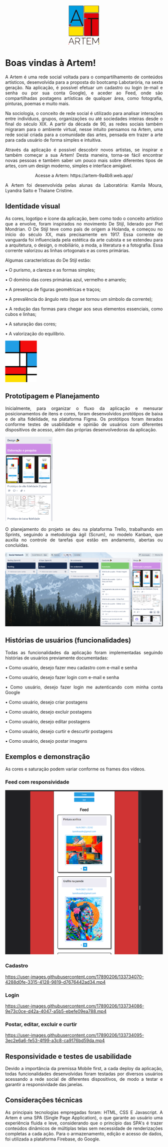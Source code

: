 <div align="center"> <img src="https://github.com/lyandrasaito/SAP006-social-network/blob/main/src/img/icon.png" width="20%" /> </div>
<div align="center"> <img src="https://github.com/lyandrasaito/SAP006-social-network/blob/main/src/img/logo.png" width="20%" /> </div>

# Boas vindas à Artem!
<div align="justify">
A Artem é uma rede social voltada para o compartilhamento de conteúdos artísticos, desenvolvida para a proposta do bootcamp Labotarória, na sexta geração. Na aplicação, é possível efetuar um cadastro ou login (e-mail e senha ou por sua conta Google), e aceder ao Feed, onde são compartilhadas postagens artísticas de qualquer área, como fotografia, pinturas, poemas e muito mais. 

Na sociologia, o conceito de rede social é utilizado para analisar interações entre indivíduos, grupos, organizações ou até sociedades inteiras desde o final do século XIX. A partir da década de 90, as redes sociais também migraram para o ambiente virtual, nesse intuito pensamos na Artem, uma rede social criada para a comunidade das artes, pensada em trazer a arte para cada usuário de forma simples e intuitiva.

Através da aplicação é possível descobrir novos artistas, se inspirar e também começar a sua Artem! Desta maneira, torna-se fácil encontrar novas pessoas e também saber um pouco mais sobre diferentes tipos de artes, com um design moderno, simples e interface amigável. 
  
  
<div align="center">  Acesse a Artem:    https://artem-9a4b9.web.app/  </div>
  

A Artem foi desenvolvida pelas alunas da Laboratória: 
Kamila Moura, Lyandra Saito e Thaiane Cristine. 
  


## Identidade visual

As cores, logotipo e ícone da aplicação, bem como todo o conceito artístico que a envolve, foram inspirados no movimento De Stijl, liderado por Piet Mondrian. O De Stijl teve como país de origem a Holanda, e começou no início do século XX, mais precisamente em 1917. Essa corrente de vanguarda foi influenciada pela estética da arte cubista e se estendeu para a arquitetura, o design, o mobiliário, a moda, a literatura e a fotografia.  Essa corrente valorizou as linhas ortogonais e as cores primárias. 

Algumas características do De Stijl estão:

• O purismo, a clareza e as formas simples;
  
• O domínio das cores primárias azul, vermelho e amarelo;
  
• A presença de figuras geométricas e traços;
  
• A prevalência do ângulo reto (que se tornou um símbolo da corrente);
  
• A redução das formas para chegar aos seus elementos essenciais, como cubos e linhas;
  
• A saturação das cores;
  
• A valorização do equilíbrio. 

<img src="https://github.com/lyandrasaito/SAP006-social-network/blob/main/src/img/mondrian.png" width="20%" /> 


## Prototipagem e Planejamento

Inicialmente, para organizar o fluxo da aplicação e mensurar posicionamentos de itens e cores, foram desenvolvidos protótipos de baixa e de alta fidelidade, na plataforma Figma. Os protótipos foram iterados conforme testes de usabilidade e opinião de usuários com diferentes dispositivos de acesso, além das próprias desenvolvedoras da aplicação. 
  
  
<img src="https://github.com/lyandrasaito/SAP006-social-network/blob/main/src/img/prototipagem.png" width="30%" />
  
  

O planejamento do projeto se deu na plataforma Trello, trabalhando em Sprints, seguindo a metodologia ágil (Scrum), no modelo Kanban, que auxilia no controle de tarefas que estão em andamento, abertas ou concluídas.

  
<img src="https://github.com/lyandrasaito/SAP006-social-network/blob/main/src/img/trello.png" />

## Histórias de usuários (funcionalidades)

Todas as funcionalidades da aplicação foram implementadas seguindo histórias de usuários previamente documentadas: 

• Como usuário, desejo fazer meu cadastro com e-mail e senha

• Como usuário, desejo fazer login com e-mail e senha

• Como usuário, desejo fazer login me autenticando com minha conta Google

• Como usuário, desejo criar postagens

• Como usuário, desejo excluir postagens

• Como usuário, desejo editar postagens

• Como usuário, desejo curtir e descurtir postagens

• Como usuário, desejo postar imagens

## Exemplos e demonstração
As cores e saturação podem variar conforme os frames dos vídeos.
  
### Feed com responsividade
  
<img src="https://github.com/lyandrasaito/SAP006-social-network/blob/main/src/img/feed.png" />   
  
### Cadastro
  
https://user-images.githubusercontent.com/17890206/133734070-4288d0fe-3315-4128-9819-d7676442ad34.mp4

### Login
  
https://user-images.githubusercontent.com/17890206/133734086-9e73c0ce-d42a-4047-a5b5-ebefe09ea788.mp4
  
### Postar, editar, excluir e curtir
  
https://user-images.githubusercontent.com/17890206/133734095-3ec2e6a6-fe53-4f99-a3c8-ca9176bd59da.mp4


## Responsividade e testes de usabilidade 
Devido a importância da premissa Mobile first, a cada deploy da aplicação, todas funcionalidades desenvolvidas foram testadas por diversos usuários acessando a rede social de diferentes dispositivos, de modo a testar e garantir a responsividade das janelas.

## Considerações técnicas
As principais tecnologias empregadas foram: HTML, CSS E Javascript. A Artem é uma SPA (Single Page Application), o que garante ao usuário uma experiência fluida e leve, considerando que o princípio das SPA's é trazer conteúdos dinâmicos de múltiplas telas sem necessidade de renderizações completas a cada ação. Para o armazenamento, edição e acesso de dados, foi utilizada a plataforma Firebase, do Google.
  
</div>
